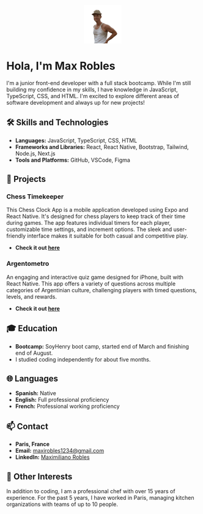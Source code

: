 <div style="text-align: center;">
    <img src="./public/wave-hi.gif" alt="Wave Hi" width="100"/>
</div>

# Hola, I'm Max Robles

I'm a junior front-end developer with a full stack bootcamp. While I'm still building my confidence in my skills, I have knowledge in JavaScript, TypeScript, CSS, and HTML. I'm excited to explore different areas of software development and always up for new projects!

## 🛠 Skills and Technologies
- **Languages:** JavaScript, TypeScript, CSS, HTML
- **Frameworks and Libraries:** React, React Native, Bootstrap, Tailwind, Node.js, Next.js
- **Tools and Platforms:** GitHub, VSCode, Figma

## 🚀 Projects
### Chess Timekeeper
This Chess Clock App is a mobile application developed using Expo and React Native. It's designed for chess players to keep track of their time during games. The app features individual timers for each player, customizable time settings, and increment options. The sleek and user-friendly interface makes it suitable for both casual and competitive play.

- **Check it out [here](https://apps.apple.com/fr/app/chess-timekeeper/id6473749061?l=en-GB)**

### Argentometro
An engaging and interactive quiz game designed for iPhone, built with React Native. This app offers a variety of questions across multiple categories of Argentinian culture, challenging players with timed questions, levels, and rewards.

- **Check it out [here](https://apps.apple.com/fr/app/argentometro/id6475984871?l=en-GB)**

## 🎓 Education
- **Bootcamp:** SoyHenry boot camp, started end of March and finishing end of August.
-  I studied coding independently for about five months.

## 🌐 Languages
- **Spanish:** Native
- **English:** Full professional proficiency
- **French:** Professional working proficiency

## 📫 Contact
- **Paris, France**
- **Email:** maxirobles1234@gmail.com
- **LinkedIn:** [Maximiliano Robles](https://www.linkedin.com/in/maximiliano-robles-39436113b/)

## 🌱 Other Interests
In addition to coding, I am a professional chef with over 15 years of experience. For the past 5 years, I have worked in Paris, managing kitchen organizations with teams of up to 10 people.
